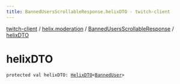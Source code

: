 ```yaml
---
title: BannedUsersScrollableResponse.helixDTO - twitch-client
---
```


[twitch-client](../../index.html) / [helix.moderation](../index.html) / [BannedUsersScrollableResponse](index.html) / [helixDTO](./helix-d-t-o.html)

# helixDTO

`protected val helixDTO: `[`HelixDTO`](../../helix.http.model/-helix-d-t-o/index.html)`<`[`BannedUser`](../../helix.moderation.model/-banned-user/index.html)`>`